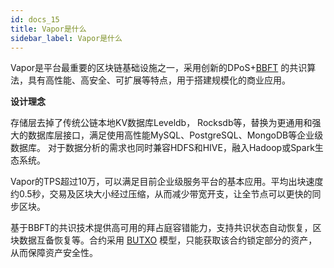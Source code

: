 ```yaml
---
id: docs_15
title: Vapor是什么
sidebar_label: Vapor是什么
---
```


Vapor是平台最重要的区块链基础设施之一，采用创新的DPoS+[BBFT](http://localhost:3000/bystack-docs/docs/docs_22) 的共识算法，具有高性能、高安全、可扩展等特点，用于搭建规模化的商业应用。

**设计理念**

存储层去掉了传统公链本地KV数据库Leveldb， Rocksdb等，替换为更通用和强大的数据库层接口，满足使用高性能MySQL、PostgreSQL、MongoDB等企业级数据库。
对于数据分析的需求也同时兼容HDFS和HIVE，融入Hadoop或Spark生态系统。

Vapor的TPS超过10万，可以满足目前企业级服务平台的基本应用。平均出块速度约0.5秒，交易及区块大小经过压缩，从而减少带宽开支，让全节点可以更快的同步区块。

基于BBFT的共识技术提供高可用的拜占庭容错能力，支持共识状态自动恢复，区块数据互备恢复等。合约采用 [BUTXO](http://localhost:3000/bystack-docs/docs/docs_23) 模型，只能获取该合约锁定部分的资产，从而保障资产安全性。